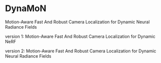 # DynaMoN
Motion-Aware Fast And Robust Camera Localization for Dynamic Neural Radiance Fields

version 1: 
Motion-Aware Fast And Robust Camera Localization for Dynamic NeRF

version 2:
Motion-Aware Fast And Robust Camera Localization for Dynamic Neural Radiance Fields

